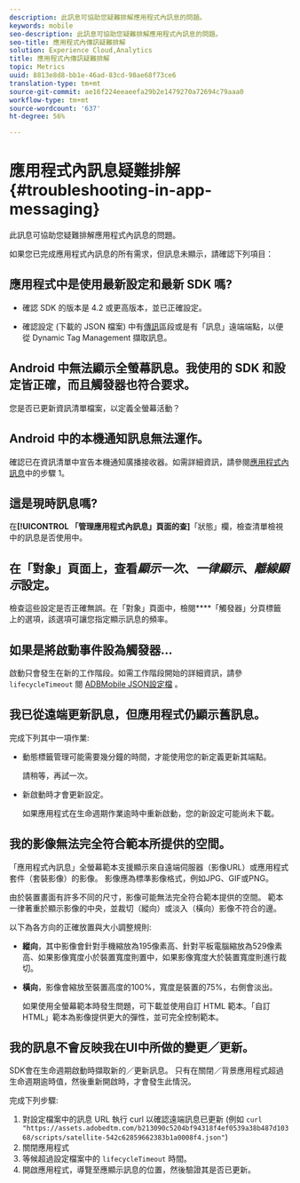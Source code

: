 ```yaml
---
description: 此訊息可協助您疑難排解應用程式內訊息的問題。
keywords: mobile
seo-description: 此訊息可協助您疑難排解應用程式內訊息的問題。
seo-title: 應用程式內傳訊疑難排解
solution: Experience Cloud,Analytics
title: 應用程式內傳訊疑難排解
topic: Metrics
uuid: 8813e8d8-bb1e-46ad-83cd-98ae68f73ce6
translation-type: tm+mt
source-git-commit: ae16f224eeaeefa29b2e1479270a72694c79aaa0
workflow-type: tm+mt
source-wordcount: '637'
ht-degree: 56%

---
```



# 應用程式內訊息疑難排解{#troubleshooting-in-app-messaging}

此訊息可協助您疑難排解應用程式內訊息的問題。

如果您已完成應用程式內訊息的所有需求，但訊息未顯示，請確認下列項目：

## 應用程式中是使用最新設定和最新 SDK 嗎?

* 確認 SDK 的版本是 4.2 或更高版本，並已正確設定。

* 確認設定 (下載的 JSON 檔案) 中有[傳訊](/help/using/in-app-messaging/in-app-messaging.md)區段或是有「訊息」遠端端點，以便從 Dynamic Tag Management 擷取訊息。

## Android 中無法顯示全螢幕訊息。我使用的 SDK 和設定皆正確，而且觸發器也符合要求。

您是否已更新資訊清單檔案，以定義全螢幕活動？

## Android 中的本機通知訊息無法運作。

確認已在資訊清單中宣告本機通知廣播接收器。如需詳細資訊，請參閱[應用程式內訊息](/help/android/messaging-main/messaging/messaging.md)中的步驟 1。

## 這是現時訊息嗎?

在&#x200B;**[!UICONTROL 「管理應用程式內訊息」頁面的查]**「狀態」欄，檢查清單檢視中的訊息是否使用中。

## 在「對象」頁面上，查看&#x200B;*顯示一次*、*一律顯示*、*離線顯示*&#x200B;設定。

檢查這些設定是否正確無誤。在「對象」頁面中，檢閱&#x200B;****「觸發器」分頁標籤上的選項，該選項可讓您指定顯示訊息的頻率。

## 如果是將啟動事件設為觸發器...

啟動只會發生在新的工作階段。如需工作階段開始的詳細資訊，請參 `lifecycleTimeout` 閱 [ADBMobile JSON設定檔](/help/ios/configuration/json-config/json-config.md) 。

## 我已從遠端更新訊息，但應用程式仍顯示舊訊息。

完成下列其中一項作業:

* 動態標籤管理可能需要幾分鐘的時間，才能使用您的新定義更新其端點。

   請稍等，再試一次。

* 新啟動時才會更新設定。

   如果應用程式在生命週期作業逾時中重新啟動，您的新設定可能尚未下載。

## 我的影像無法完全符合範本所提供的空間。

「應用程式內訊息」全螢幕範本支援顯示來自遠端伺服器（影像URL）或應用程式套件（套裝影像）的影像。 影像應為標準影像格式，例如JPG、GIF或PNG。

由於裝置畫面有許多不同的尺寸，影像可能無法完全符合範本提供的空間。 範本一律著重於顯示影像的中央，並裁切（縱向）或淡入（橫向）影像不符合的邊。

以下為各方向的正確放置與大小調整規則:

* **縱向**，其中影像會針對手機縮放為195像素高、針對平板電腦縮放為529像素高、如果影像寬度小於裝置寬度則置中，如果影像寬度大於裝置寬度則進行裁切。

* **橫向**，影像會縮放至裝置高度的100%，寬度是裝置的75%，右側會淡出。

   如果使用全螢幕範本時發生問題，可下載並使用自訂 HTML 範本。「自訂HTML」範本為影像提供更大的彈性，並可完全控制範本。

## 我的訊息不會反映我在UI中所做的變更／更新。

SDK會在生命週期啟動時擷取新的／更新訊息。 只有在關閉／背景應用程式超過生命週期逾時值，然後重新開啟時，才會發生此情況。

完成下列步驟:

1. 對設定檔案中的訊息 URL 執行 curl 以確認遠端訊息已更新 (例如 `curl "https://assets.adobedtm.com/b213090c5204bf94318f4ef0539a38b487d10368/scripts/satellite-542c62859662383b1a0008f4.json"`)
1. 關閉應用程式
1. 等候超過設定檔案中的 `lifecycleTimeout` 時間。
1. 開啟應用程式，導覽至應顯示訊息的位置，然後驗證其是否已更新。